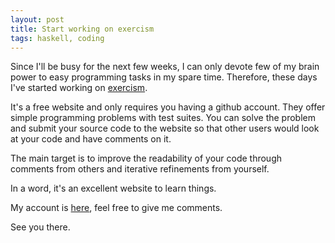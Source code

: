 ```yaml
---
layout: post
title: Start working on exercism
tags: haskell, coding
---
```


Since I\'ll be busy for the next few weeks, I can only devote few
of my brain power to easy programming tasks in my spare time.
Therefore, these days I\'ve started working on [exercism](http://exercism.io/).

It\'s a free website and only requires you having a github account.
They offer simple programming problems with test suites.
You can solve the problem and submit your source code to the website
so that other users would look at your code and have comments on it.

The main target is to improve the readability of your code through
comments from others and iterative refinements from yourself.

In a word, it\'s an excellent website to learn things.

My account is [here](http://exercism.io/Javran), feel free to give me comments.

See you there.
